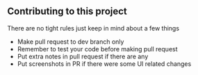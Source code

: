## Contributing to this project
There are no tight rules just keep in mind about a few things
- Make pull request to dev branch only
- Remember to test your code before making pull request
- Put extra notes in pull request if there are any
- Put screenshots in PR if there were some UI related changes